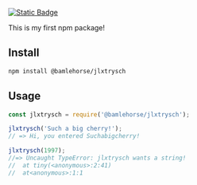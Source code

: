 
[![Static Badge](https://img.shields.io/badge/jlxtrysch-v1.0.0-blue?labelColor=gray)](https://github.com/dreamlixia/jlxtrysch)

This is my first npm package!

Install
---
```bash
npm install @bamlehorse/jlxtrysch
```
Usage
---
```js
const jlxtrysch = require('@bamlehorse/jlxtrysch');

jlxtrysch('Such a big cherry!');
// => Hi, you entered Suchabigcherry!

jlxtrysch(1997);
//=> Uncaught TypeError: jlxtrysch wants a string!
//  at tiny(<anonymous>:2:41)
//  at<anonymous>:1:1
```
